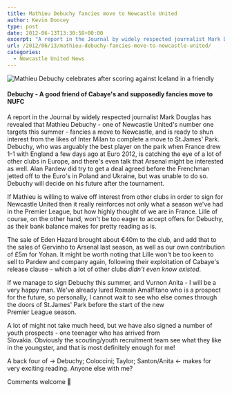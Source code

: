 ```yaml
---
title: Mathieu Debuchy fancies move to Newcastle United
author: Kevin Doocey
type: post
date: 2012-06-13T13:30:58+00:00
excerpt: "A report in the Journal by widely respected journalist Mark Douglas has revealed that Mathieu Debuchy - one of Newcastle United's number one targets this summer - fancies.."
url: /2012/06/13/mathieu-debuchy-fancies-move-to-newcastle-united/
categories:
  - Newcastle United News
---
```


![Mathieu Debuchy celebrates after scoring against Iceland in a friendly](https://www.tynetime.com/wp-content/uploads/2012/06/Mathieu-Debuchy-Newcastle-United.jpg "Mathieu Debuchy")

#### Debuchy - A good friend of Cabaye's and supposedly fancies move to NUFC

A report in the Journal by widely respected journalist Mark Douglas has revealed that Mathieu Debuchy - one of Newcastle United's number one targets this summer - fancies a move to Newcastle, and is ready to shun interest from the likes of Inter Milan to complete a move to St.James' Park. Debuchy, who was arguably the best player on the park when France drew 1-1 with England a few days ago at Euro 2012, is catching the eye of a lot of other clubs in Europe, and there's even talk that Arsenal might be interested as well. Alan Pardew did try to get a deal agreed before the Frenchman jetted off to the Euro's in Poland and Ukraine, but was unable to do so. Debuchy will decide on his future after the tournament.

If Mathieu is willing to waive off interest from other clubs in order to sign for Newcastle United then it really reinforces not only what a season we've had in the Premier League, but how highly thought of we are in France. Lille of course, on the other hand, won't be too eager to accept offers for Debuchy, as their bank balance makes for pretty reading as is.

The sale of Eden Hazard brought about €40m to the club, and add that to the sales of Gervinho to Arsenal last season, as well as our own contribution of £5m for Yohan. It might be worth noting that Lille won't be too keen to sell to Pardew and company again, following their exploitation of Cabaye's release clause - which a lot of other clubs _didn't even know existed_.

If we manage to sign Debuchy this summer, and Vurnon Anita - I will be a very happy man. We've already lured Romain Amalfitano who is a prospect for the future, so personally, I cannot wait to see who else comes through the doors of St.James' Park before the start of the new Premier League season.

A lot of might not take much heed, but we have also signed a number of youth prospects - one teenager who has arrived from Slovakia. Obviously the scouting/youth recruitment team see what they like in the youngster, and that is most definitely enough for me!

A back four of -> Debuchy; Coloccini; Taylor; Santon/Anita <- makes for very exciting reading. Anyone else with me?

Comments welcome 🙂
